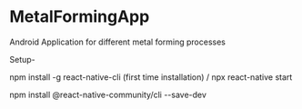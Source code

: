 # MetalFormingApp
Android Application for different metal forming processes

Setup-

npm install -g react-native-cli  (first time installation) /   npx react-native start

npm install @react-native-community/cli --save-dev
